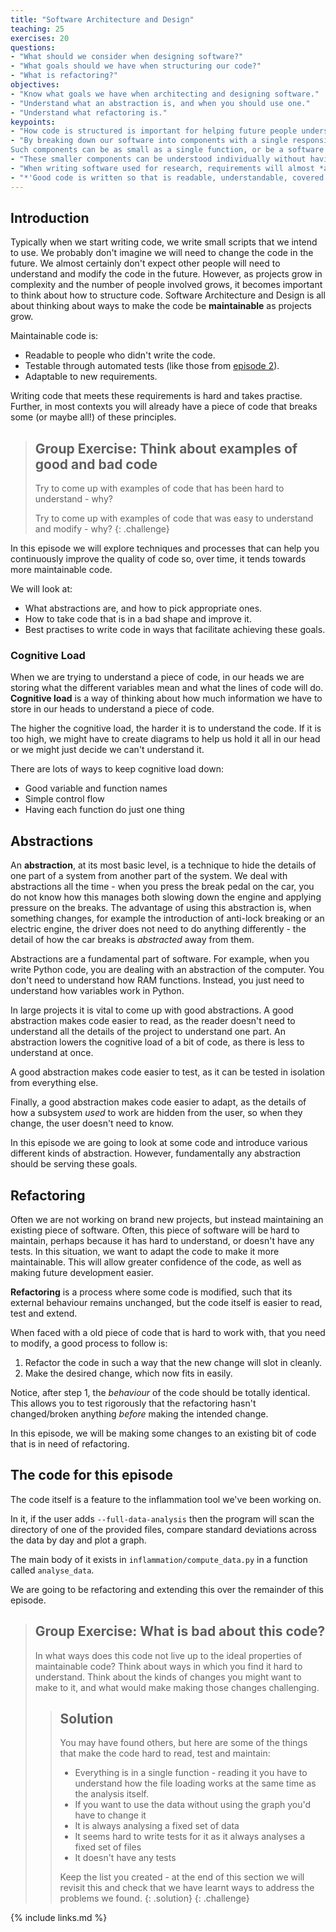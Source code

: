 ```yaml
---
title: "Software Architecture and Design"
teaching: 25
exercises: 20
questions:
- "What should we consider when designing software?"
- "What goals should we have when structuring our code?"
- "What is refactoring?"
objectives:
- "Know what goals we have when architecting and designing software."
- "Understand what an abstraction is, and when you should use one."
- "Understand what refactoring is."
keypoints:
- "How code is structured is important for helping future people understand and update it"
- "By breaking down our software into components with a single responsibility, we avoid having to rewrite it all when requirements change.
Such components can be as small as a single function, or be a software package in their own right."
- "These smaller components can be understood individually without having to understand the entire codebase at once."
- "When writing software used for research, requirements will almost *always* change."
- "*'Good code is written so that is readable, understandable, covered by automated tests, not over complicated and does well what is intended to do.'*"
---
```


## Introduction

Typically when we start writing code, we write small scripts that
we intend to use.
We probably don't imagine we will need to change the code in the future.
We almost certainly don't expect other people will need to understand
and modify the code in the future.
However, as projects grow in complexity and the number of people involved grows,
it becomes important to think about how to structure code.
Software Architecture and Design is all about thinking about ways to make the
code be **maintainable** as projects grow.

Maintainable code is:

 * Readable to people who didn't write the code.
 * Testable through automated tests (like those from [episode 2](../21-automatically-testing-software/index.html)).
 * Adaptable to new requirements.

Writing code that meets these requirements is hard and takes practise.
Further, in most contexts you will already have a piece of code that breaks
some (or maybe all!) of these principles.

> ## Group Exercise: Think about examples of good and bad code
> Try to come up with examples of code that has been hard to understand - why?
>
> Try to come up with examples of code that was easy to understand and modify - why?
{: .challenge}

In this episode we will explore techniques and processes that can help you
continuously improve the quality of code so, over time, it tends towards more
maintainable code.

We will look at:

 * What abstractions are, and how to pick appropriate ones.
 * How to take code that is in a bad shape and improve it.
 * Best practises to write code in ways that facilitate achieving these goals.

### Cognitive Load

When we are trying to understand a piece of code, in our heads we are storing
what the different variables mean and what the lines of code will do.
**Cognitive load** is a way of thinking about how much information we have to store in our
heads to understand a piece of code.

The higher the cognitive load, the harder it is to understand the code.
If it is too high, we might have to create diagrams to help us hold it all in our head
or we might just decide we can't understand it.

There are lots of ways to keep cognitive load down:

* Good variable and function names
* Simple control flow
* Having each function do just one thing

## Abstractions

An **abstraction**, at its most basic level, is a technique to hide the details
of one part of a system from another part of the system.
We deal with abstractions all the time - when you press the break pedal on the
car, you do not know how this manages both slowing down the engine and applying
pressure on the breaks.
The advantage of using this abstraction is, when something changes, for example
the introduction of anti-lock breaking or an electric engine, the driver does
not need to do anything differently -
the detail of how the car breaks is *abstracted* away from them.

Abstractions are a fundamental part of software.
For example, when you write Python code, you are dealing with an
abstraction of the computer.
You don't need to understand how RAM functions.
Instead, you just need to understand how variables work in Python.

In large projects it is vital to come up with good abstractions.
A good abstraction makes code easier to read, as the reader doesn't need to understand
all the details of the project to understand one part.
An abstraction lowers the cognitive load of a bit of code,
as there is less to understand at once.

A good abstraction makes code easier to test, as it can be tested in isolation
from everything else.

Finally, a good abstraction makes code easier to adapt, as the details of
how a subsystem *used* to work are hidden from the user, so when they change,
the user doesn't need to know.

In this episode we are going to look at some code and introduce various
different kinds of abstraction.
However, fundamentally any abstraction should be serving these goals.

## Refactoring

Often we are not working on brand new projects, but instead maintaining an existing
piece of software.
Often, this piece of software will be hard to maintain, perhaps because it has hard to understand, or doesn't have any tests.
In this situation, we want to adapt the code to make it more maintainable.
This will allow greater confidence of the code, as well as making future development easier.

**Refactoring** is a process where some code is modified, such that its external behaviour remains
unchanged, but the code itself is easier to read, test and extend.

When faced with a old piece of code that is hard to work with, that you need to modify, a good process to follow is:

1. Refactor the code in such a way that the new change will slot in cleanly.
2. Make the desired change, which now fits in easily.

Notice, after step 1, the *behaviour* of the code should be totally identical.
This allows you to test rigorously that the refactoring hasn't changed/broken anything
*before* making the intended change.

In this episode, we will be making some changes to an existing bit of code that
is in need of refactoring.

## The code for this episode

The code itself is a feature to the inflammation tool we've been working on.

In it, if the user adds `--full-data-analysis` then the program will scan the directory
of one of the provided files, compare standard deviations across the data by day and
plot a graph.

The main body of it exists in `inflammation/compute_data.py` in a function called `analyse_data`.

We are going to be refactoring and extending this over the remainder of this episode.

> ## Group Exercise: What is bad about this code?
> In what ways does this code not live up to the ideal properties of maintainable code?
> Think about ways in which you find it hard to understand.
> Think about the kinds of changes you might want to make to it, and what would
> make making those changes challenging.
>> ## Solution
>> You may have found others, but here are some of the things that make the code
>> hard to read, test and maintain:
>>
>> * Everything is in a single function - reading it you have to understand how the file loading
works at the same time as the analysis itself.
>> * If you want to use the data without using the graph you'd have to change it
>> * It is always analysing a fixed set of data
>> * It seems hard to write tests for it as it always analyses a fixed set of files
>> * It doesn't have any tests
>>
>> Keep the list you created - at the end of this section we will revisit this
>> and check that we have learnt ways to address the problems we found.
> {: .solution}
{: .challenge}

{% include links.md %}
